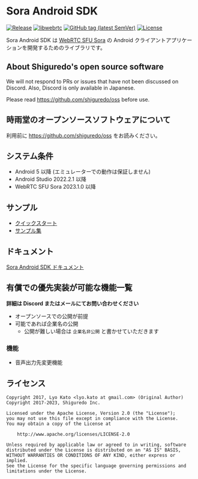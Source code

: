 # Sora Android SDK

[![Release](https://jitpack.io/v/shiguredo/sora-android-sdk.svg)](https://jitpack.io/#shiguredo/sora-android-sdk)
[![libwebrtc](https://img.shields.io/badge/libwebrtc-115.5790-blue.svg)](https://chromium.googlesource.com/external/webrtc/+/branch-heads/5790)
[![GitHub tag (latest SemVer)](https://img.shields.io/github/tag/shiguredo/sora-android-sdk.svg)](https://github.com/shiguredo/sora-android-sdk.svg)
[![License](https://img.shields.io/badge/License-Apache%202.0-blue.svg)](https://opensource.org/licenses/Apache-2.0)


Sora Android SDK は [WebRTC SFU Sora](https://sora.shiguredo.jp) の Android クライアントアプリケーションを開発するためのライブラリです。

## About Shiguredo's open source software

We will not respond to PRs or issues that have not been discussed on Discord. Also, Discord is only available in Japanese.

Please read https://github.com/shiguredo/oss before use.

## 時雨堂のオープンソースソフトウェアについて

利用前に https://github.com/shiguredo/oss をお読みください。

## システム条件

- Android 5 以降 (エミュレーターでの動作は保証しません)
- Android Studio 2022.2.1 以降
- WebRTC SFU Sora 2023.1.0 以降

## サンプル

- [クイックスタート](https://github.com/shiguredo/sora-android-sdk-quickstart)
- [サンプル集](https://github.com/shiguredo/sora-android-sdk-samples)

## ドキュメント

[Sora Android SDK ドキュメント](https://sora-android-sdk.shiguredo.jp/) 

## 有償での優先実装が可能な機能一覧

**詳細は Discord またはメールにてお問い合わせください**

- オープンソースでの公開が前提
- 可能であれば企業名の公開
    - 公開が難しい場合は `企業名非公開` と書かせていただきます

### 機能

- 音声出力先変更機能

## ライセンス


```
Copyright 2017, Lyo Kato <lyo.kato at gmail.com> (Original Author)
Copyright 2017-2023, Shiguredo Inc.

Licensed under the Apache License, Version 2.0 (the "License");
you may not use this file except in compliance with the License.
You may obtain a copy of the License at

    http://www.apache.org/licenses/LICENSE-2.0

Unless required by applicable law or agreed to in writing, software
distributed under the License is distributed on an "AS IS" BASIS,
WITHOUT WARRANTIES OR CONDITIONS OF ANY KIND, either express or implied.
See the License for the specific language governing permissions and
limitations under the License.
```
